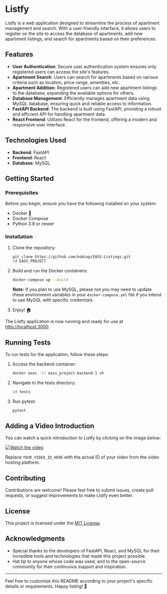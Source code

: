 # Listfy

Listfy is a web application designed to streamline the process of apartment management and search. With a user-friendly interface, it allows users to register on the site to access the database of apartments, add new apartment listings, and search for apartments based on their preferences.

## Features

- **User Authentication**: Secure user authentication system ensures only registered users can access the site's features.
- **Apartment Search**: Users can search for apartments based on various criteria such as location, price range, amenities, etc.
- **Apartment Addition**: Registered users can add new apartment listings to the database, expanding the available options for others.
- **Database Management**: Efficiently manages apartment data using MySQL database, ensuring quick and reliable access to information.
- **FastAPI Backend**: The backend is built using FastAPI, providing a robust and efficient API for handling apartment data.
- **React Frontend**: Utilizes React for the frontend, offering a modern and responsive user interface.

## Technologies Used

- **Backend**: FastAPI
- **Frontend**: React
- **Database**: MySQL

## Getting Started

### Prerequisites

Before you begin, ensure you have the following installed on your system:

- Docker 🐋
- Docker Compose
- Python 3.9 or newer

### Installation

1. Clone the repository:

    ```bash
    git clone https://github.com/kobiop/EASS-Listings.git
    cd EASS_PROJECT
    ```

2. Build and run the Docker containers:

    ```bash
    docker-compose up --build
    ```

    **Note:** If you plan to use MySQL, please not you may need to update these environment variables in your `docker-compose.yml` file if you intend to use MySQL with specific credentials.

3. Enjoy! 🏠

The Listfy application is now running and ready for use at [http://localhost:3000](http://localhost:3000).

## Running Tests

To run tests for the application, follow these steps:

1. Access the backend container:

    ```bash
    docker exec -it eass_project-backend-1 sh
    ```

2. Navigate to the tests directory:

    ```bash
    cd tests
    ```

3. Run pytest:

    ```bash
    pytest
    ```

## Adding a Video Introduction

You can watch a quick introduction to Listfy by clicking on the image below:

[![Watch the video](https://img.youtube.com/vi/YOUR_VIDEO_ID_HERE/0.jpg)](https://www.youtube.com/watch?v=YOUR_VIDEO_ID_HERE)

Replace `YOUR_VIDEO_ID_HERE` with the actual ID of your video from the video hosting platform.

## Contributing

Contributions are welcome! Please feel free to submit issues, create pull requests, or suggest improvements to make Listfy even better.

## License

This project is licensed under the [MIT License](LICENSE).

## Acknowledgments

- Special thanks to the developers of FastAPI, React, and MySQL for their incredible tools and technologies that made this project possible.
- Hat tip to anyone whose code was used, and to the open-source community for their continuous support and inspiration.

---

Feel free to customize this README according to your project's specific details or requirements. Happy listing! 🏢
